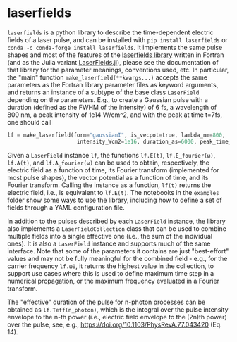# laserfields

`laserfields` is a python library to describe the time-dependent electric fields
of a laser pulse, and can be installed with `pip install laserfields` or `conda
-c conda-forge install laserfields`. It implements the same pulse shapes and
most of the features of the [laserfields
library](https://github.com/jfeist/laserfields) written in Fortran (and as the
Julia variant [LaserFields.jl](https://github.com/jfeist/LaserFields.jl)),
please see the documentation of that library for the parameter meanings,
conventions used, etc. In particular, the "main" function
`make_laserfield(**kwargs...)` accepts the same parameters as the Fortran
library parameter files as keyword arguments, and returns an instance of a
subtype of the base class `LaserField` depending on the parameters. E.g., to
create a Gaussian pulse with a duration (defined as the FWHM of the intensity)
of 6 fs, a wavelength of 800 nm, a peak intensity of 1e14 W/cm^2, and with the
peak at time t=7fs, one should call
```python
lf = make_laserfield(form="gaussianI", is_vecpot=true, lambda_nm=800,
                      intensity_Wcm2=1e16, duration_as=6000, peak_time_as=7000)
```

Given a `LaserField` instance `lf`, the functions `lf.E(t)`,
`lf.E_fourier(ω)`, `lf.A(t)`, and `lf.A_fourier(ω)` can be used to obtain,
respectively, the electric field as a function of time, its Fourier transform
(implemented for most pulse shapes), the vector potential as a function of time,
and its Fourier transform. Calling the instance as a function, `lf(t)` returns
the electric field, i.e., is equivalent to `lf.E(t)`. The notebooks in the
`examples` folder show some ways to use the library, including how to define a
set of fields through a YAML configuration file.

In addition to the pulses described by each `LaserField` instance, the library
also implements a `LaserFieldCollection` class that can be used to combine
multiple fields into a single effective one (i.e., the sum of the individual
ones). It is also a `LaserField` instance and supports much of the same
interface. Note that some of the parameters it contains are just "best-effort"
values and may not be fully meaningful for the combined field - e.g., for the
carrier frequency `lf.ω0`, it returns the highest value in the collection, to
support use cases where this is used to define maximum time step in a numerical
propagation, or the maximum frequency evaluated in a Fourier transform.

The "effective" duration of the pulse for n-photon processes can be obtained as
`lf.Teff(n_photon)`, which is the integral over the pulse intensity envelope to
the n-th power (i.e., electric field envelope to the (2n)th power)
over the pulse, see, e.g., https://doi.org/10.1103/PhysRevA.77.043420 (Eq. 14).

